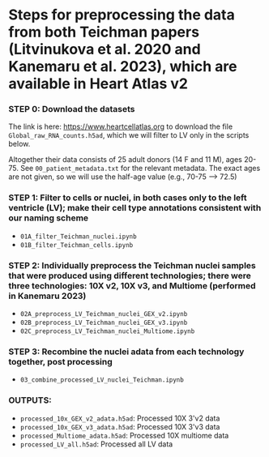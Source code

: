 # Steps for preprocessing the data from both Teichman papers (Litvinukova et al. 2020 and Kanemaru et al. 2023), which are available in Heart Atlas v2

### STEP 0: Download the datasets
The link is here: https://www.heartcellatlas.org to download the file `Global_raw_RNA_counts.h5ad`, which we will filter to LV only in the scripts below.

Altogether their data consists of 25 adult donors (14 F and 11 M), ages 20-75. See `00_patient_metadata.txt` for the relevant metadata. The exact ages are not given, so we will use the half-age value (e.g., 70-75 --> 72.5)

### STEP 1: Filter to cells or nuclei, in both cases only to the left ventricle (LV); make their cell type annotations consistent with our naming scheme
- `01A_filter_Teichman_nuclei.ipynb`
- `01B_filter_Teichman_cells.ipynb`

### STEP 2: Individually preprocess the Teichman nuclei samples that were produced using different technologies; there were three technologies: 10X v2, 10X v3, and Multiome (performed in Kanemaru 2023)
- `02A_preprocess_LV_Teichman_nuclei_GEX_v2.ipynb`
- `02B_preprocess_LV_Teichman_nuclei_GEX_v3.ipynb`
- `02C_preprocess_LV_Teichman_nuclei_Multiome.ipynb`  

### STEP 3: Recombine the nuclei adata from each technology together, post processing
- `03_combine_processed_LV_nuclei_Teichman.ipynb`

### OUTPUTS:
- `processed_10x_GEX_v2_adata.h5ad`: Processed 10X 3'v2 data
- `processed_10x_GEX_v3_adata.h5ad`: Processed 10X 3'v3 data
- `processed_Multiome_adata.h5ad`: Processed 10X multiome data
- `processed_LV_all.h5ad`: Processed all LV data
